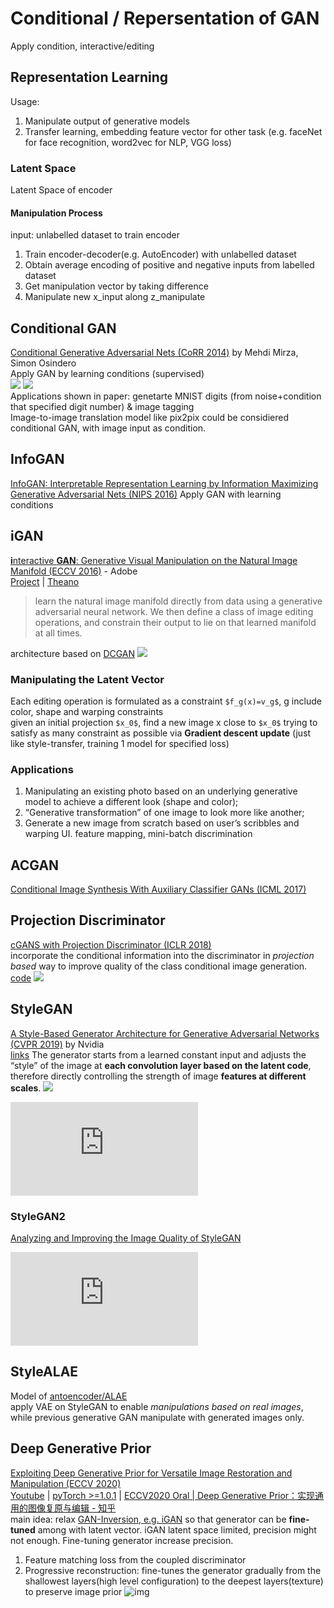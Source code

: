 # Conditional / Repersentation of GAN
Apply condition, interactive/editing
## Representation Learning
Usage: 
1. Manipulate output of generative models
2. Transfer learning, embedding feature vector for other task (e.g. faceNet for face recognition, word2vec for NLP, VGG loss)

### Latent Space
Latent Space of encoder
#### Manipulation Process
input: unlabelled dataset to train encoder
1. Train encoder-decoder(e.g. AutoEncoder) with unlabelled dataset
2. Obtain average encoding of positive and negative inputs from labelled dataset
3. Get manipulation vector by taking difference
4. Manipulate new x_input along z_manipulate

## Conditional GAN
[Conditional Generative Adversarial Nets (CoRR 2014)](https://arxiv.org/abs/1411.1784) by Mehdi Mirza, Simon Osindero  
Apply GAN by learning conditions (supervised)  
![](img/cGAN.png)
![](img/cGAN_MNIST.png)  
Applications shown in paper: genetarte MNIST digits (from noise+condition that specified digit number) & image tagging  
Image-to-image translation model like pix2pix could be considiered conditional GAN, with image input as condition.  

## InfoGAN
[InfoGAN: Interpretable Representation Learning by Information Maximizing Generative Adversarial Nets (NIPS 2016)](https://arxiv.org/abs/1606.03657)
Apply GAN with learning conditions

## iGAN
[**i**nteractive **GAN**: Generative Visual Manipulation on the Natural Image Manifold (ECCV 2016)](https://arxiv.org/abs/1609.03552) - Adobe  
[Project](http://efrosgans.eecs.berkeley.edu/iGAN/) | [Theano](https://github.com/junyanz/iGAN)  
>  learn the natural image manifold directly from data using a generative adversarial neural network. We then define a class of image editing operations, and constrain their output to lie on that learned manifold at all times.

architecture based on [DCGAN](#dcgan-iclr-2016)
![](img/iGAN.png)
###  Manipulating the Latent Vector
Each editing operation is formulated as a constraint `$f_g(x)=v_g$`, g include color, shape and warping constraints  
given an initial projection `$x_0$`, find a new image x close to `$x_0$` trying to satisfy as many constraint as possible via **Gradient descent update** (just like style-transfer, training 1 model for specified loss)  

### Applications
1. Manipulating an existing photo based on an underlying generative model to achieve a different look (shape and color);
1. “Generative transformation” of one image to look more like another; 
1. Generate a new image from scratch based on user’s scribbles and warping UI.
feature mapping, mini-batch discrimination  

## ACGAN
[Conditional Image Synthesis With Auxiliary Classifier GANs (ICML 2017)](https://arxiv.org/abs/1610.09585)


## Projection Discriminator
[cGANS with Projection Discriminator (ICLR 2018)](https://openreview.net/pdf?id=ByS1VpgRZ)  
incorporate the conditional information into the discriminator in *projection based* way to improve quality of the class conditional image generation.
[code](https://github.com/pfnet-research/sngan_projection)
![](img/projection_discriminator_fig1.png)

## StyleGAN
[A Style-Based Generator Architecture for Generative Adversarial Networks (CVPR 2019)](https://arxiv.org/abs/1812.04948) by Nvidia  
[links](https://nvlabs.github.io/stylegan2/versions.html)
The generator starts from a learned constant input and adjusts the “style” of the image at **each convolution layer based on the latent code**, therefore directly controlling the strength of image **features at different scales**.
![](img/styleGAN_generator.png)
<iframe src="https://www.youtube.com/embed/kSLJriaOumA" frameborder="0" allow="accelerometer; autoplay; encrypted-media; gyroscope; picture-in-picture" allowfullscreen></iframe>

### StyleGAN2
[Analyzing and Improving the Image Quality of StyleGAN](https://arxiv.org/abs/1912.04958)  
<iframe src="https://www.youtube.com/embed/c-NJtV9Jvp0" frameborder="0" allow="accelerometer; autoplay; encrypted-media; gyroscope; picture-in-picture" allowfullscreen></iframe>

## StyleALAE
Model of [antoencoder/ALAE](/generative_models/autoencoder.html#alae)  
apply VAE on StyleGAN to enable *manipulations based on real images*, while previous generative GAN manipulate with generated images only.

## Deep Generative Prior
[Exploiting Deep Generative Prior for Versatile Image Restoration and Manipulation (ECCV 2020)](https://www.ecva.net/papers/eccv_2020/papers_ECCV/papers/123470256.pdf)  
[Youtube](https://youtu.be/p7ToqtwfVko?t=122) | [pyTorch >=1.0.1](https://github.com/XingangPan/deep-generative-prior) | [ECCV2020 Oral | Deep Generative Prior：实现通用的图像复原与编辑 - 知乎](https://zhuanlan.zhihu.com/p/165050802)  
main idea: relax [GAN-Inversion, e.g. iGAN](#igan) so that generator can be **fine-tuned** among with latent vector. iGAN latent space limited, precision might not enough. Fine-tuning generator increase precision.  
1. Feature matching loss from the coupled discriminator
1. Progressive reconstruction: fine-tunes the generator gradually from the shallowest layers(high level configuration) to the deepest layers(texture) to preserve image prior
![img](https://github.com/XingangPan/deep-generative-prior/raw/master/data/restoration.gif)  
